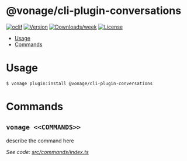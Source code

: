 # @vonage/cli-plugin-conversations

[![oclif](https://img.shields.io/badge/cli-oclif-brightgreen.svg)](https://oclif.io)
[![Version](https://img.shields.io/npm/v/@vonage/cli-plugin-conversations.svg)](https://npmjs.org/conversations/@vonage/cli-plugin-conversations)
[![Downloads/week](https://img.shields.io/npm/dw/@vonage/cli-plugin-conversations.svg)](https://npmjs.org/conversations/@vonage/cli-plugin-conversations)
[![License](https://img.shields.io/npm/l/@vonage/cli-plugin-conversations.svg)](https://github.com/Vonage/vonage-cli/blob/master/conversationss/conversations/conversations.json)

<!-- toc -->

-   [Usage](#usage)
-   [Commands](#commands)
<!-- tocstop -->

# Usage

<!-- usage -->

```sh-session
$ vonage plugin:install @vonage/cli-plugin-conversations
```

<!-- usagestop -->

# Commands

<!-- commands -->

## `vonage <<COMMANDS>>`

describe the command here

_See code: [src/commands/index.ts](https://github.com/Vonage/cli-plugin-auth/blob/v0.0.0/src/commands/hello.ts)_

<!-- commandsstop -->
